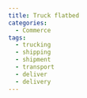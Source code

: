```yaml
---
title: Truck flatbed
categories:
  - Commerce
tags:
  - trucking
  - shipping
  - shipment
  - transport
  - deliver
  - delivery
---
```

